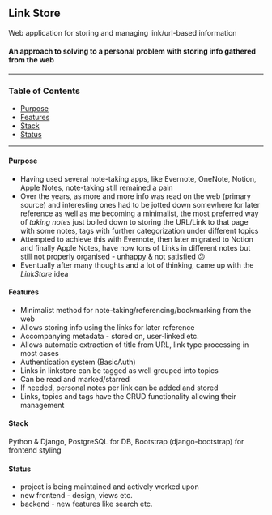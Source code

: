 ## Link Store

Web application for storing and managing link/url-based information

#### An approach to solving to a personal problem with storing info gathered from the web

---

### Table of Contents

- [Purpose](#purpose)
- [Features](#features)
- [Stack](#stack)
- [Status](#status)

---

#### Purpose

- Having used several note-taking apps, like Evernote, OneNote, Notion, Apple Notes, note-taking still remained a pain
- Over the years, as more and more info was read on the web (primary source) and interesting ones had to be jotted down
  somewhere for later reference as well as me becoming a minimalist, the most preferred way of *taking notes* just
  boiled down to storing the URL/Link to that page with some notes, tags with further categorization under different
  topics
- Attempted to achieve this with Evernote, then later migrated to Notion and finally Apple Notes, have now tons of Links
  in different notes but still not properly organised - unhappy & not satisfied 😕
- Eventually after many thoughts and a lot of thinking, came up with the *LinkStore* idea

#### Features

- Minimalist method for note-taking/referencing/bookmarking from the web
- Allows storing info using the links for later reference
- Accompanying metadata - stored on, user-linked etc.
- Allows automatic extraction of title from URL, link type processing in most cases
- Authentication system (BasicAuth)
- Links in linkstore can be tagged as well grouped into topics
- Can be read and marked/starred
- If needed, personal notes per link can be added and stored
- Links, topics and tags have the CRUD functionality allowing their management

#### Stack

Python & Django, PostgreSQL for DB, Bootstrap (django-bootstrap) for frontend styling

#### Status

- project is being maintained and actively worked upon
- new frontend - design, views etc.
- backend - new features like search etc.

